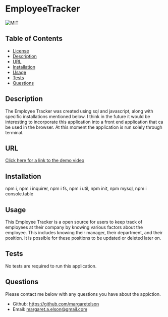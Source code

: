# EmployeeTracker

[![MIT](https://img.shields.io/badge/License-MIT-yellow.svg)](https://opensource.org/licenses/MIT)

## Table of Contents
* [License](#license)
* [Description](#description)
* [URL](#url)
* [Installation](#installation)
* [Usage](#usage)
* [Tests](#tests)
* [Questions](#questions)

## Description 
The Employee Tracker was created using sql and javascript, along with specific installations mentioned below. I think in the future it would be interesting to incorporate this application into a front end application that ca be used in the browser. At this moment the application is run solely through terminal.

## URL
[Click here for a link to the demo video](https://drive.google.com/file/d/1-1N0y_eV-U8qzg3Sbmku4tX_1bxPYKMp/view?usp=sharing)


## Installation
npm i, npm i inquirer, npm i fs, npm i util, npm init, npm mysql, npm i console.table

## Usage
This Employee Tracker is a open source for users to keep track of employees at their company by knowing various factors about the employee. This includes knowing their manager, their department, and their position. It is  possible for these positions to be updated or deleted later on.

## Tests
No tests are required to run this application.

## Questions
Please contact me below with any questions you have about the appiction.
* Github: https://github.com/margaretelson
* Email: margaret.a.elson@gmail.com
